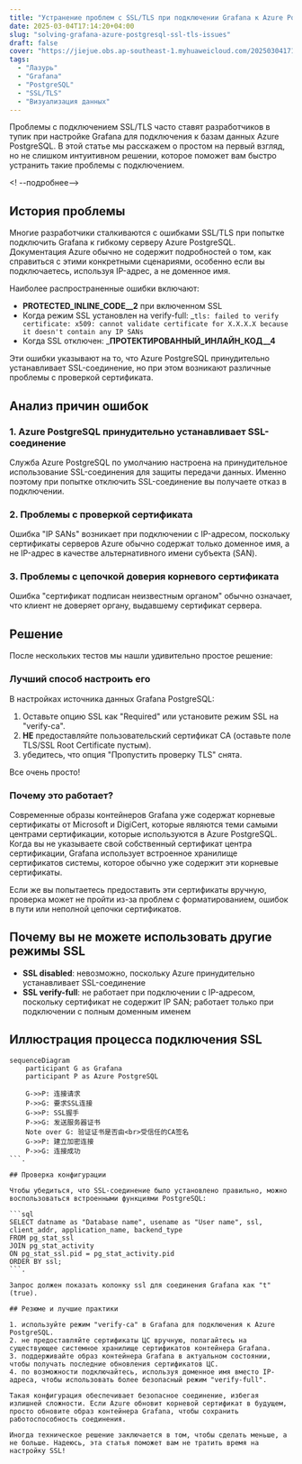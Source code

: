 ```yaml
---
title: "Устранение проблем с SSL/TLS при подключении Grafana к Azure PostgreSQL"
date: 2025-03-04T17:14:20+04:00
slug: "solving-grafana-azure-postgresql-ssl-tls-issues"
draft: false
cover: "https://jiejue.obs.ap-southeast-1.myhuaweicloud.com/20250304171719989.webp"
tags:
  - "Лазурь"
  - "Grafana"
  - "PostgreSQL"
  - "SSL/TLS"
  - "Визуализация данных"
---
```


Проблемы с подключением SSL/TLS часто ставят разработчиков в тупик при настройке Grafana для подключения к базам данных Azure PostgreSQL. В этой статье мы расскажем о простом на первый взгляд, но не слишком интуитивном решении, которое поможет вам быстро устранить такие проблемы с подключением.

<! --подробнее-->

## История проблемы

Многие разработчики сталкиваются с ошибками SSL/TLS при попытке подключить Grafana к гибкому серверу Azure PostgreSQL. Документация Azure обычно не содержит подробностей о том, как справиться с этими конкретными сценариями, особенно если вы подключаетесь, используя IP-адрес, а не доменное имя.

Наиболее распространенные ошибки включают:

- __PROTECTED_INLINE_CODE__2__ при включенном SSL
- Когда режим SSL установлен на verify-full: _`tls: failed to verify certificate: x509: cannot validate certificate for X.X.X.X because it doesn't contain any IP SANs`
- Когда SSL отключен: ___ПРОТЕКТИРОВАННЫЙ_ИНЛАЙН_КОД__4__

Эти ошибки указывают на то, что Azure PostgreSQL принудительно устанавливает SSL-соединение, но при этом возникают различные проблемы с проверкой сертификата.

## Анализ причин ошибок

### 1. Azure PostgreSQL принудительно устанавливает SSL-соединение

Служба Azure PostgreSQL по умолчанию настроена на принудительное использование SSL-соединения для защиты передачи данных. Именно поэтому при попытке отключить SSL-соединение вы получаете отказ в подключении.

### 2. Проблемы с проверкой сертификата

Ошибка "IP SANs" возникает при подключении с IP-адресом, поскольку сертификаты серверов Azure обычно содержат только доменное имя, а не IP-адрес в качестве альтернативного имени субъекта (SAN).

### 3. Проблемы с цепочкой доверия корневого сертификата

Ошибка "сертификат подписан неизвестным органом" обычно означает, что клиент не доверяет органу, выдавшему сертификат сервера.

## Решение

После нескольких тестов мы нашли удивительно простое решение:

### Лучший способ настроить его

В настройках источника данных Grafana PostgreSQL:

1. Оставьте опцию SSL как "Required" или установите режим SSL на "verify-ca".
2. **НЕ** предоставляйте пользовательский сертификат CA (оставьте поле TLS/SSL Root Certificate пустым).
3. убедитесь, что опция "Пропустить проверку TLS" снята.

Все очень просто!

### Почему это работает?

Современные образы контейнеров Grafana уже содержат корневые сертификаты от Microsoft и DigiCert, которые являются теми самыми центрами сертификации, которые используются в Azure PostgreSQL. Когда вы не указываете свой собственный сертификат центра сертификации, Grafana использует встроенное хранилище сертификатов системы, которое обычно уже содержит эти корневые сертификаты.

Если же вы попытаетесь предоставить эти сертификаты вручную, проверка может не пройти из-за проблем с форматированием, ошибок в пути или неполной цепочки сертификатов.

## Почему вы не можете использовать другие режимы SSL

- **SSL disabled**: невозможно, поскольку Azure принудительно устанавливает SSL-соединение
- **SSL verify-full**: не работает при подключении с IP-адресом, поскольку сертификат не содержит IP SAN; работает только при подключении с полным доменным именем

## Иллюстрация процесса подключения SSL

```mermaid
sequenceDiagram
    participant G as Grafana
    participant P as Azure PostgreSQL
    
    G->>P: 连接请求
    P->>G: 要求SSL连接
    G->>P: SSL握手
    P->>G: 发送服务器证书
    Note over G: 验证证书是否由<br>受信任的CA签名
    G->>P: 建立加密连接
    P->>G: 连接成功
```.

## Проверка конфигурации

Чтобы убедиться, что SSL-соединение было установлено правильно, можно воспользоваться встроенными функциями PostgreSQL:

```sql
SELECT datname as "Database name", usename as "User name", ssl, client_addr, application_name, backend_type
FROM pg_stat_ssl
JOIN pg_stat_activity
ON pg_stat_ssl.pid = pg_stat_activity.pid
ORDER BY ssl;
```.

Запрос должен показать колонку ssl для соединения Grafana как "t" (true).

## Резюме и лучшие практики

1. используйте режим "verify-ca" в Grafana для подключения к Azure PostgreSQL.
2. не предоставляйте сертификаты ЦС вручную, полагайтесь на существующее системное хранилище сертификатов контейнера Grafana.
3. поддерживайте образ контейнера Grafana в актуальном состоянии, чтобы получать последние обновления сертификатов ЦС.
4. по возможности подключайтесь, используя доменное имя вместо IP-адреса, чтобы использовать более безопасный режим "verify-full".

Такая конфигурация обеспечивает безопасное соединение, избегая излишней сложности. Если Azure обновит корневой сертификат в будущем, просто обновите образ контейнера Grafana, чтобы сохранить работоспособность соединения.

Иногда техническое решение заключается в том, чтобы сделать меньше, а не больше. Надеюсь, эта статья поможет вам не тратить время на настройку SSL!
